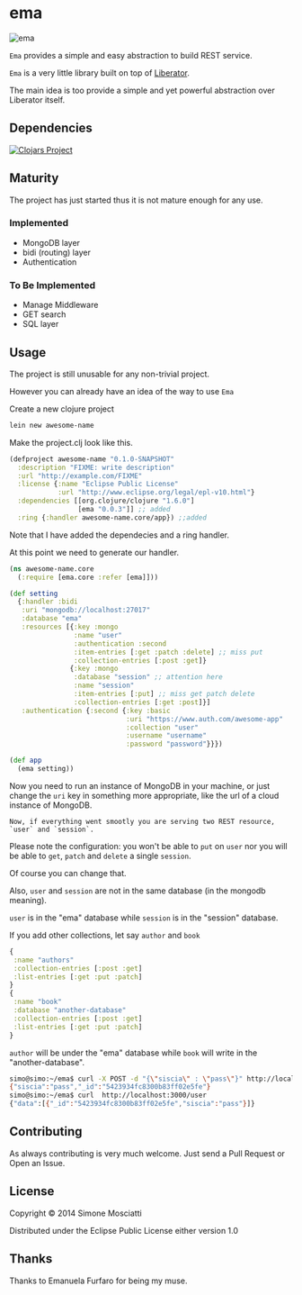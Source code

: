 
# ema

![ema](https://raw.githubusercontent.com/siscia/ema/master/resources/logo/ema.jpeg)

`Ema` provides a simple and easy abstraction to build REST service.

`Ema` is a very little library built on top of [Liberator](http://clojure-liberator.github.io/liberator/).

The main idea is too provide a simple and yet powerful abstraction over Liberator itself.

## Dependencies

[![Clojars Project](http://clojars.org/ema/latest-version.svg)](http://clojars.org/ema)

## Maturity

The project has just started thus it is not mature enough for any use.

### Implemented

* MongoDB layer
* bidi (routing) layer
* Authentication

### To Be Implemented

* Manage Middleware
* GET search
* SQL layer

## Usage

The project is still unusable for any non-trivial project.

However you can already have an idea of the way to use `Ema`

Create a new clojure project

```clojure
lein new awesome-name
```

Make the project.clj look like this.

```clojure
(defproject awesome-name "0.1.0-SNAPSHOT"
  :description "FIXME: write description"
  :url "http://example.com/FIXME"
  :license {:name "Eclipse Public License"
            :url "http://www.eclipse.org/legal/epl-v10.html"}
  :dependencies [[org.clojure/clojure "1.6.0"]
                 [ema "0.0.3"]] ;; added
  :ring {:handler awesome-name.core/app}) ;;added
```
  
Note that I have added the dependecies and a ring handler.

At this point we need to generate our handler.

```clojure
(ns awesome-name.core
  (:require [ema.core :refer [ema]]))

(def setting
  {:handler :bidi
   :uri "mongodb://localhost:27017"
   :database "ema"
   :resources [{:key :mongo
	            :name "user"
				:authentication :second
				:item-entries [:get :patch :delete] ;; miss put
                :collection-entries [:post :get]}
               {:key :mongo
			    :database "session" ;; attention here
				:name "session"
                :item-entries [:put] ;; miss get patch delete
                :collection-entries [:get :post]}]
   :authentication {:second {:key :basic
                             :uri "https://www.auth.com/awesome-app"
                             :collection "user"
                             :username "username"
                             :password "password"}}})

(def app
  (ema setting))

```

Now you need to run an instance of MongoDB in your machine, or just change the `uri` key in something more appropriate, like the url of a cloud instance of MongoDB.

	Now, if everything went smootly you are serving two REST resource, `user` and `session`.

Please note the configuration: you won't be able to `put` on `user` nor you will be able to `get`, `patch` and `delete` a single `session`.

Of course you can change that.

Also, `user` and `session` are not in the same database (in the mongodb meaning).

`user` is in the "ema" database while `session` is in the "session" database.

If you add other collections, let say `author` and `book`

```clojure
{
 :name "authors"
 :collection-entries [:post :get]
 :list-entries [:get :put :patch]
}
{
 :name "book"
 :database "another-database"
 :collection-entries [:post :get]
 :list-entries [:get :put :patch]
} 
```

`author` will be under the "ema" database while `book` will write in the "another-database".

```bash
simo@simo:~/ema$ curl -X POST -d "{\"siscia\" : \"pass\"}" http://localhost:3000/user
{"siscia":"pass","_id":"5423934fc8300b83ff02e5fe"}
simo@simo:~/ema$ curl  http://localhost:3000/user
{"data":[{"_id":"5423934fc8300b83ff02e5fe","siscia":"pass"}]}
```

## Contributing

As always contributing is very much welcome. Just send a Pull Request or Open an Issue.

## License

Copyright © 2014 Simone Mosciatti

Distributed under the Eclipse Public License either version 1.0

## Thanks

Thanks to Emanuela Furfaro for being my muse.
